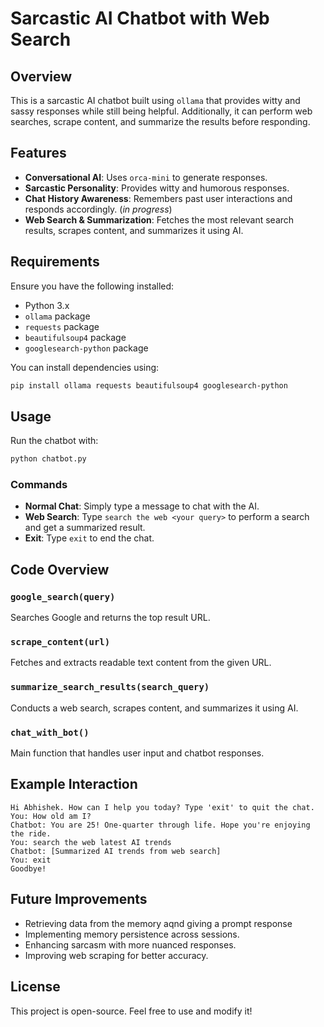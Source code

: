 # Sarcastic AI Chatbot with Web Search

## Overview
This is a sarcastic AI chatbot built using `ollama` that provides witty and sassy responses while still being helpful. Additionally, it can perform web searches, scrape content, and summarize the results before responding.

## Features
- **Conversational AI**: Uses `orca-mini` to generate responses.
- **Sarcastic Personality**: Provides witty and humorous responses.
- **Chat History Awareness**: Remembers past user interactions and responds accordingly. (_in progress_)
- **Web Search & Summarization**: Fetches the most relevant search results, scrapes content, and summarizes it using AI.

## Requirements
Ensure you have the following installed:

- Python 3.x
- `ollama` package
- `requests` package
- `beautifulsoup4` package
- `googlesearch-python` package

You can install dependencies using:
```sh
pip install ollama requests beautifulsoup4 googlesearch-python
```

## Usage
Run the chatbot with:
```sh
python chatbot.py
```
### Commands
- **Normal Chat**: Simply type a message to chat with the AI.
- **Web Search**: Type `search the web <your query>` to perform a search and get a summarized result.
- **Exit**: Type `exit` to end the chat.

## Code Overview

### `google_search(query)`
Searches Google and returns the top result URL.

### `scrape_content(url)`
Fetches and extracts readable text content from the given URL.

### `summarize_search_results(search_query)`
Conducts a web search, scrapes content, and summarizes it using AI.

### `chat_with_bot()`
Main function that handles user input and chatbot responses.

## Example Interaction
```
Hi Abhishek. How can I help you today? Type 'exit' to quit the chat.
You: How old am I?
Chatbot: You are 25! One-quarter through life. Hope you're enjoying the ride.
You: search the web latest AI trends
Chatbot: [Summarized AI trends from web search]
You: exit
Goodbye!
```

## Future Improvements
- Retrieving data from the memory aqnd giving a prompt response
- Implementing memory persistence across sessions.
- Enhancing sarcasm with more nuanced responses.
- Improving web scraping for better accuracy.

## License
This project is open-source. Feel free to use and modify it!
